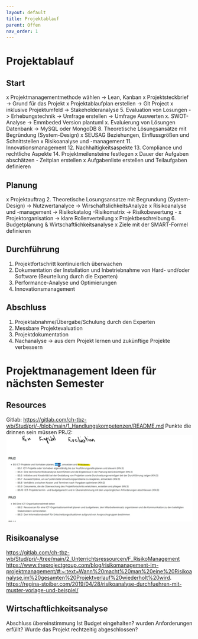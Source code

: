 ```yaml
---
layout: default
title: Projektablauf
parent: Offen
nav_order: 1
---
```


# Projektablauf

## Start

x Projektmanagementmethode wählen -> Lean, Kanban
x Projektsteckbrief -> Grund für das Projekt
x Projektablaufplan erstellen -> Git Project
x inklusive Projektumfeld -> Stakeholderanalyse
5. Evaluation von Losungen -> Erhebungstechnik -> Umfrage erstellen -> Umfrage Auswerten
x. SWOT-Analyse -> Emmbeded Version plantuml
x. Evaluierung von Lösungen Datenbank -> MySQL oder MongoDB
8. Theoretische Lösungsansätze mit Begründung (System-Design)
x SEUSAG Beziehungen, Einflussgrößen und Schnittstellen
x Risikoanalyse und -management
11. Innovationsmanagement
12. Nachhaltigkeitsaspekte
13. Compliance und rechtliche Aspekte
14. Projektmeilensteine festlegen
x Dauer der Aufgaben abschätzen - Zeitplan erstellen
x Aufgabenliste erstellen und Teilaufgaben definieren

## Planung

x Projektauftrag
2. Theoretische Losungsansatze mit Begrundung (System-Design) -> Nutzwertanalyce -> WirschaftslichkeitsAnalyze
x Risikoanalyse und -management -> Risikokatalog  -Risikomatrix -> Risikobewertung -
x Projektorganisation -> klare Rollenverteilung
x Projektbeschreibung
6. Budgetplanung & Wirtschaftlichkeitsanalyse
x Ziele mit der SMART-Formel definieren

## Durchführung

1. Projektfortschritt kontinuierlich überwachen
2. Dokumentation der Installation und Inbetriebnahme von Hard- und/oder Software (Beurteilung durch die Experten)
3. Performance-Analyse und Optimierungen
4. Innovationsmanagement

## Abschluss

1. Projektabnahme/Übergabe/Schulung durch den Experten
2. Messbare Projektevaluation
3. Projektdokumentation
4. Nachanalyse -> aus dem Projekt lernen und zukünftige Projekte verbessern

# Projektmanagement Ideen für nächsten Semester

## Resources

Gitlab: https://gitlab.com/ch-tbz-wb/Stud/prj/-/blob/main/1_Handlungskompetenzen/README.md
Punkte die drinnen sein müssen PRJ2: ![Projektmanagement](/docs/img/Planen_Projektmgmt.png)

## Risikoanalyse

https://gitlab.com/ch-tbz-wb/Stud/prj/-/tree/main/2_Unterrichtsressourcen/F_RisikoManagement 
https://www.theprojectgroup.com/blog/risikomanagement-im-projektmanagement/#:~:text=Wann%20macht%20man%20eine%20Risikoanalyse,im%20gesamten%20Projektverlauf%20wiederholt%20wird.
https://regina-stoiber.com/2019/04/28/risikoanalyse-durchfuehren-mit-muster-vorlage-und-beispiel/

## Wirtschaftlichkeitsanalyse

Abschluss übereinstimmung
Ist Budget eingehalten? wurden Anforderungen erfüllt? Wurde das Projekt rechtzeitig abgeschlossen?
